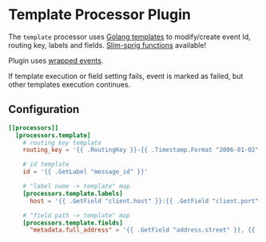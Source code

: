 # Template Processor Plugin

The `template` processor uses [Golang templates](https://pkg.go.dev/text/template) to modify/create event Id, routing key, labels and fields. [Slim-sprig functions](https://go-task.github.io/slim-sprig/) available!

Plugin uses [wrapped events](../../common/template/README.md).

If template execution or field setting fails, event is marked as failed, but other templates execution continues.

## Configuration
```toml
[[processors]]
  [processors.template]
    # routing key template
    routing_key = '{{ .RoutingKey }}-{{ .Timestamp.Format "2006-01-02" }}'

    # id template
    id = '{{ .GetLabel "message_id" }}'

    # "label name -> template" map
    [processors.template.labels]
      host = '{{ .GetField "client.host" }}:{{ .GetField "client.port" }}'

    # "field path -> template" map
    [processors.template.fields]
      "metadata.full_address" = '{{ .GetField "address.street" }}, {{ .GetField "address.building" }}'
```

